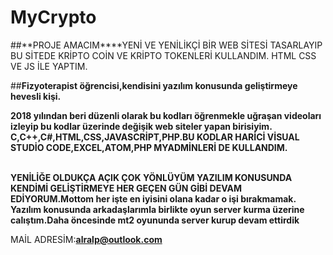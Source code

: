 # MyCrypto

##**PROJE AMACIM****YENİ VE YENİLİKÇİ BİR WEB SİTESİ TASARLAYIP BU SİTEDE KRİPTO COİN VE KRİPTO TOKENLERİ KULLANDIM.
HTML CSS VE JS İLE YAPTIM.

##**Fizyoterapist öğrencisi,kendisini yazılım konusunda geliştirmeye hevesli kişi.**

 **2018 yılından beri düzenli olarak bu kodları öğrenmekle uğraşan videoları izleyip bu kodlar üzerinde değişik web siteler yapan birisiyim.**
 <br/> **C,C++,C#,HTML,CSS,JAVASCRİPT,PHP.BU KODLAR HARİCİ VİSUAL STUDİO CODE,EXCEL,ATOM,PHP MYADMİNLERİ DE KULLANDIM.**
 
 <br/>**YENİLİĞE OLDUKÇA AÇIK ÇOK YÖNLÜYÜM YAZILIM KONUSUNDA KENDİMİ GELİŞTİRMEYE HER GEÇEN GÜN GİBİ DEVAM EDİYORUM.Mottom her işte en iyisini olana kadar o işi bırakmamak.**
 <br/> **Yazılım konusunda arkadaşlarımla birlikte oyun server kurma üzerine calıştım.Daha öncesinde mt2 oyununda server kurup devam ettirdik**
 
 
 MAİL ADRESİM:**alralp@outlook.com**
